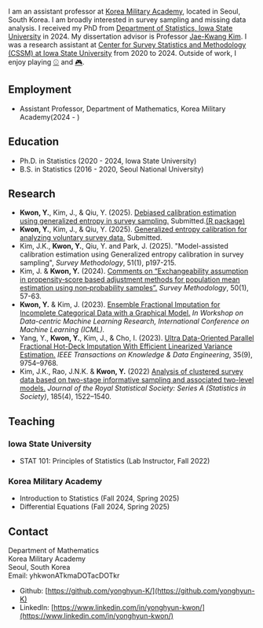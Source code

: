 I am an assistant professor at [Korea Military Academy](https://www.kma.ac.kr:461/kma/427/subview.do), located in Seoul, South Korea. I am broadly interested in survey sampling and missing data analysis. I received my PhD from [Department of Statistics, Iowa State University](https://www.stat.iastate.edu/) in 2024. My dissertation advisor is Professor [Jae-Kwang Kim](https://sites.google.com/view/jaekwangkim). I was a research assistant at [Center for Survey Statistics and Methodology (CSSM) at Iowa State University](https://www.cssm.iastate.edu/) from 2020 to 2024. Outside of work, I enjoy playing [:baseball:](https://en.wikipedia.org/wiki/Baseball) and [:video_game:](https://en.wikipedia.org/wiki/StarCraft:_Brood_War).

## Employment
*   Assistant Professor, Department of Mathematics, Korea Military Academy(2024 - )

## Education
*   Ph.D. in Statistics (2020 - 2024, Iowa State University)
*   B.S. in Statistics (2016 - 2020, Seoul National University)

## Research
<!---
*   Kim, J.K., **Kwon, Y.**, Qiu, Y. and Park, J. (2025). Model-assisted calibration estimation  using Generalized entropy calibration in survey sampling, Survey Methodology, accepted for publication.
-->
*   **Kwon, Y.**, Kim, J., & Qiu, Y. (2025). [Debiased calibration estimation using generalized entropy in survey sampling.](https://arxiv.org/abs/2404.01076) Submitted.[(R package)](https://CRAN.R-project.org/package=GECal)
*   **Kwon, Y.**, Kim, J., & Qiu, Y. (2025). [Generalized entropy calibration for analyzing voluntary survey data.](https://arxiv.org/abs/2412.12405) Submitted.
*   Kim, J.K., **Kwon, Y.**, Qiu, Y. and Park, J.  (2025). "Model-assisted calibration estimation  using Generalized entropy calibration in survey sampling", *Survey Methodology*, 51(1), p197-215. 
*   Kim, J. & **Kwon, Y.** (2024). [Comments on “Exchangeability assumption in propensity‑score based adjustment methods for population mean estimation using non‑probability samples”.](https://www150.statcan.gc.ca/n1/pub/12-001-x/2024001/article/00007-eng.htm?cmp=cwe-cae) *Survey Methodology*, 50(1), 57-63.
*   **Kwon, Y.** & Kim, J. (2023). [Ensemble Fractional Imputation for Incomplete Categorical Data with a Graphical Model.](https://dmlr.ai/assets/accepted-papers/135/CameraReady/DMLR_paper.pdf) *In Workshop on Data-centric Machine Learning Research, International Conference on Machine Learning (ICML).*
*   Yang, Y., **Kwon, Y.**, Kim, J., & Cho, I. (2023). [Ultra Data-Oriented Parallel Fractional Hot-Deck Imputation With Efficient Linearized Variance Estimation.](https://doi.ieeecomputersociety.org/10.1109/TKDE.2023.3249567) *IEEE Transactions on Knowledge & Data Engineering*, 35(9), 9754–9768.
*   Kim, J.K., Rao, J.N.K. & **Kwon, Y.** (2022) [Analysis of clustered survey data based on two-stage informative sampling and associated two-level models.](https://doi.org/10.1111/rssa.12805) *Journal of the Royal Statistical Society: Series A (Statistics in Society)*, 185(4), 1522–1540.


## Teaching
### Iowa State University
*   STAT 101: Principles of Statistics (Lab Instructor, Fall 2022)

### Korea Military Academy
*   Introduction to Statistics (Fall 2024, Spring 2025)
*   Differential Equations (Fall 2024, Spring 2025)

<!---
## Talks
*   Summer school at survey sampling, Ottawa, Canada
*   JSM 2022, Washington, DC
*   AGU 2022, Chicago, IL
-->

## Contact
Department of Mathematics <br />
Korea Military Academy <br />
Seoul, South Korea <br />
Email: yhkwonATkmaDOTacDOTkr <br />

<!---
Department of Statistics <br />
Iowa State University <br />
Snedecor Hall, 2438 Osborn Drive <br />
Ames, IA 50011-1090 <br />
Email: yhkwonATiastateDOTedu <br />
-->

*   Github: [https://github.com/yonghyun-K/](https://github.com/yonghyun-K)
*   LinkedIn: [https://www.linkedin.com/in/yonghyun-kwon/](https://www.linkedin.com/in/yonghyun-kwon/)
